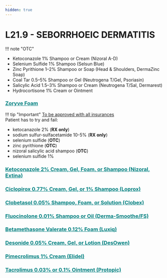 ```yaml
---
hidden: true
---
```


# L21.9 - SEBORRHOEIC DERMATITIS
!!! note "OTC"
    <ul>
        <li>Ketoconazole 1% Shampoo or Cream (Nizoral A-D)</li>
        <li>Selenium Sulfide 1% Shampoo (Selsun Blue)</li>
        <li>Zinc Pyrithione 1–2% Shampoo or Soap (Head & Shoulders, DermaZinc Soap)</li>
        <li>Coal Tar 0.5–5% Shampoo or Gel (Neutrogena T/Gel, Psoriasin)</li>
        <li>Salicylic Acid 1.5–3% Shampoo or Cream (Neutrogena T/Sal, Dermarest)</li>
        <li>Hydrocortisone 1% Cream or Ointment</li>
    </ul>

### <u  style="color:teal">Zoryve Foam</u>
!!! tip "Important"
    <u>To be approved with all insurances</u></br>
        Patient has to try and fail:
        <ul>
            <li>ketocanazole 2% (<b>RX only</b>)</li>
            <li>sodium sulfur-sulfacetamide 10-5% (<b>RX only</b>)</li>
            <li>selenium sulfide (<b>OTC</b>)</li>
            <li>zinc pyrithione (<b>OTC</b>)</li>
            <li>nizoral salicylic acid shampoo (<b>OTC</b>)</li>
            <li>selenium sulfide 1%</li>
        </ul>
### <u  style="color:teal">Ketoconazole 2% Cream, Gel, Foam, or Shampoo (Nizoral, Extina)</u>
### <u  style="color:teal">Ciclopirox 0.77% Cream, Gel, or 1% Shampoo (Loprox)</u>
### <u  style="color:teal">Clobetasol 0.05% Shampoo, Foam, or Solution (Clobex)</u>
### <u  style="color:teal">Fluocinolone 0.01% Shampoo or Oil (Derma-Smoothe/FS)</u>
### <u  style="color:teal">Betamethasone Valerate 0.12% Foam (Luxiq)</u>
### <u  style="color:teal">Desonide 0.05% Cream, Gel, or Lotion (DesOwen)</u>
### <u  style="color:teal">Pimecrolimus 1% Cream (Elidel)</u>
### <u  style="color:teal">Tacrolimus 0.03% or 0.1% Ointment (Protopic)</u>